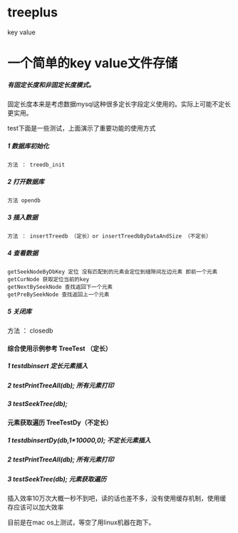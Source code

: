 # treeplus
key value

# 一个简单的key value文件存储

##### 有固定长度和非固定长度模式。  
固定长度本来是考虑数据mysql这种很多定长字段定义使用的。实际上可能不定长更实用。

test下面是一些测试，上面演示了重要功能的使用方式   

##### 1 数据库初始化 
    方法 ： treedb_init 
##### 2 打开数据库 
    方法 opendb 
##### 3 插入数据 
    方法 ： insertTreedb （定长）or insertTreedbByDataAndSize （不定长）
##### 4 查看数据 
    getSeekNodeByDbKey 定位 没有匹配到的元素会定位到缝隙间左边元素 即前一个元素 
    getCurNode 获取定位当前的key 
    getNextBySeekNode 查找返回下一个元素 
    getPreBySeekNode 查找返回上一个元素 
##### 5 关闭库 
方法 ： closedb

#### 综合使用示例参考 TreeTest （定长）
##### 1 testdbinsert 定长元素插入 
##### 2 testPrintTreeAll(db); 所有元素打印
##### 3 testSeekTree(db); 
#### 元素获取遍历 TreeTestDy（不定长）
##### 1 testdbinsertDy(db,1*10000,0); 不定长元素插入
##### 2 testPrintTreeAll(db); 所有元素打印 
##### 3 testSeekTree(db); 元素获取遍历

插入效率10万次大概一秒不到吧，读的话也差不多，没有使用缓存机制，使用缓存应该可以加大效率  

目前是在mac os上测试，等空了用linux机器在跑下。